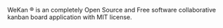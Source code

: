 WeKan ® is an completely Open Source and Free software collaborative kanban board application with MIT license.
